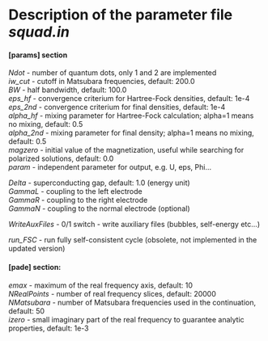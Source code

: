 # Description of the parameter file *squad.in*

#### [params] section  
*Ndot* - number of quantum dots, only 1 and 2 are implemented  
*iw_cut* - cutoff in Matsubara frequencies, default: 200.0  
*BW* - half bandwidth, default: 100.0  
*eps_hf* - convergence criterium for Hartree-Fock densities, default: 1e-4  
*eps_2nd* - convergence criterium for final densities, default: 1e-4  
*alpha_hf* - mixing parameter for Hartree-Fock calculation; alpha=1 means no mixing, default: 0.5  
*alpha_2nd* - mixing parameter for final density; alpha=1 means no mixing, default: 0.5  
*magzero* - initial value of the magnetization, useful while searching for polarized solutions, default: 0.0  
*param* - independent parameter for output, e.g. U, eps, Phi...  

*Delta* - superconducting gap, default: 1.0 (energy unit)  
*GammaL* - coupling to the left electrode  
*GammaR* - coupling to the right electrode  
*GammaN*  - coupling to the normal electrode (optional)  

*WriteAuxFiles* - 0/1 switch  - write auxiliary files (bubbles, self-energy etc...)  

*run_FSC* - run fully self-consistent cycle (obsolete, not implemented in the updated version)  

#### [pade] section:  
*emax* - maximum of the real frequency axis, default: 10  
*NRealPoints* - number of real frequency slices, default: 20000  
*NMatsubara* - number of Matsubara frequencies used in the continuation, default: 50  
*izero* - small imaginary part of the real frequency to guarantee analytic properties, default: 1e-3  

